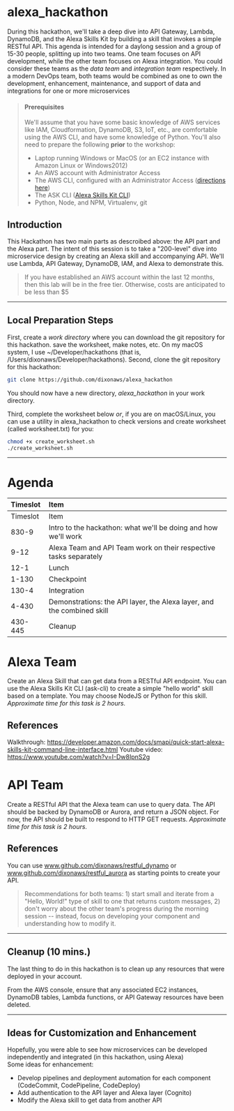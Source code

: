 # alexa_hackathon
During this hackathon, we'll take a deep dive into API Gateway, Lambda, DynamoDB, 
and the Alexa Skills Kit by building a skill that invokes a simple RESTful API. This agenda
is intended for a daylong session and a group of 15-30 people, splitting up into two teams. One
team focuses on API development, while the other team focuses on Alexa integration. You could consider
these teams as the *data team* and *integration team* respectively. In a modern DevOps team, both
teams would be combined as one to own the development, enhancement, maintenance, and support of
data and integrations for one or more microservices

> #### Prerequisites
>We'll assume that you have some basic knowledge of AWS 
services like IAM, Cloudformation, DynamoDB, S3, IoT, etc., 
are comfortable using the AWS CLI, and have some knowledge 
of Python. You'll also need to prepare the following <b>prior</b> 
to the workshop: 
>* Laptop running Windows or MacOS (or an EC2 instance with Amazon Linux or Windows2012)
>* An AWS account with Administrator Access
>* The AWS CLI, configured with an Administrator Access ([directions here](https://docs.aws.amazon.com/cli/latest/userguide/installing.html))
>* The ASK CLI ([Alexa Skills Kit CLI](https://developer.amazon.com/docs/smapi/quick-start-alexa-skills-kit-command-line-interface.html#step-1-prerequisites-for-using-ask-cli))
>* Python, Node, and NPM, Virtualenv, git

## Introduction
This Hackathon has two main parts as descroibed above: the API part and the Alexa part. The intent 
of this session is to take a "200-level" dive into microservice design by creating
an Alexa skill and accompanying API. We'll use Lambda, API Gateway, DynamoDB, 
IAM, and Alexa to demonstrate this. 

> If you have established an AWS account within the last 12 months, then this lab will be in the free tier. Otherwise, costs are anticipated to be less than $5

---

## Local Preparation Steps
First, create a *work directory* where you can download the git repository for this hackathon.
save the worksheet, make notes, etc. On my macOS system, I use ~/Developer/hackathons (that is, /Users/dixonaws/Developer/hackathons). 
Second, clone the git repository for this hackathon:
```bash
git clone https://github.com/dixonaws/alexa_hackathon
```

You should now have a new directory, *alexa_hackathon* in your work directory.

Third, complete the worksheet below *or*, if you are on macOS/Linux, you can use a utility in alexa_hackathon to
check versions and create worksheet (called worksheet.txt) for you:
```bash
chmod +x create_worksheet.sh
./create_worksheet.sh
```

---

# Agenda
| Timeslot | Item |
|:---|:---|
|Timeslot|Item|
|830-9|Intro to the hackathon: what we'll be doing and how we'll work|
|9-12 |Alexa Team and API Team work on their respective tasks separately|
|12-1 |Lunch|
|1-130 |Checkpoint|
|130-4 |Integration|
|4-430 |Demonstrations: the API layer, the Alexa layer, and the combined skill|
|430-445 |Cleanup|

# Alexa Team
Create an Alexa Skill that can get data from a RESTful API endpoint. You can use the Alexa Skills Kit CLI (ask-cli)
to create a simple "hello world" skill based on a template. You may choose NodeJS or Python for this skill.
*Approximate time for this task is 2 hours.*

## References
Walkthrough: https://developer.amazon.com/docs/smapi/quick-start-alexa-skills-kit-command-line-interface.html
Youtube video: https://www.youtube.com/watch?v=I-Dw8IpnS2g

# API Team
Create a RESTful API that the Alexa team can use to query data. The API should be backed
by DynamoDB or Aurora, and return a JSON object. For now, the API should be built to respond to HTTP GET requests. 
*Approximate time for this task is 2 hours.*

## References
You can use www.github.com/dixonaws/restful_dynamo or www.github.com/dixonaws/restful_aurora as starting points 
to create your API. 

> Recommendations for both teams: 1) start small and iterate from a "Hello, World!" type of skill to one 
that returns custom messages, 2) don't worry about the other team's progress during the 
morning session -- instead, focus on developing your component and understanding how to modify it.


---


## Cleanup (10 mins.)
The last thing to do in this hackathon is to clean up any resources that were deployed in your account. 


From the AWS console, ensure that any associated EC2 instances, DynamoDB tables, Lambda functions, or API Gateway resources have
been deleted.


---

## Ideas for Customization and Enhancement
Hopefully, you were able to see how microservices can be developed independently
and integrated (in this hackathon, using Alexa)<br>
Some ideas for enhancement:
* Develop pipelines and deployment automation for each component (CodeCommit, CodePipeline, CodeDeploy)
* Add authentication to the API layer and Alexa layer (Cognito)
* Modify the Alexa skill to get data from another API

